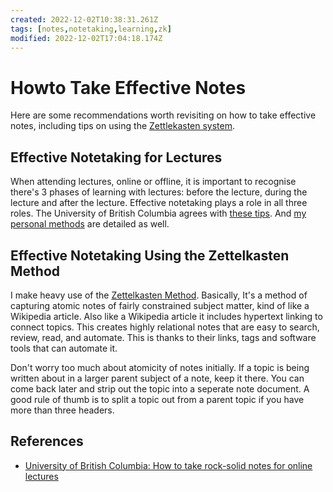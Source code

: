 ```yaml
---
created: 2022-12-02T10:38:31.261Z
tags: [notes,notetaking,learning,zk]
modified: 2022-12-02T17:04:18.174Z
---
```

# Howto Take Effective Notes

Here are some recommendations worth revisiting on how to take effective notes,
including tips on using the [Zettlekasten system](zk.md).

## Effective Notetaking for Lectures

When attending lectures,
online or offline,
it is important to recognise there's 3 phases of learning with lectures:
before the lecture, during the lecture and after the lecture.
Effective notetaking plays a role in all three roles.
The University of British Columbia agrees with [these tips][howto-notetaking-ubc].
And [my personal methods](notes-lectures.md) are detailed as well.

## Effective Notetaking Using the Zettelkasten Method

I make heavy use of the [Zettelkasten Method](zk.md).
Basically,
It's a method of capturing atomic notes of fairly constrained subject matter,
kind of like a Wikipedia article.
Also like a Wikipedia article it includes hypertext linking to connect topics.
This creates highly relational notes that are
easy to search,
review, read, and automate.
This is thanks to their links, tags and software tools that can automate it.

Don't worry too much about atomicity of notes initially.
If a topic is being written about in a larger parent subject of a note,
keep it there.
You can come back later and strip out the topic into a seperate note document.
A good rule of thumb is to split a topic out from a parent topic if
you have more than three headers.

## References

* [University of British Columbia: How to take rock-solid notes for online lectures][howto-notetaking-ubc]

<!-- Hidden Reference Links Below Here -->
[howto-notetaking-ubc]: https://students.ubc.ca/ubclife/take-rock-solid-notes-online-lectures "University of British Columbia: How to take rock-solid notes for online lectures"
